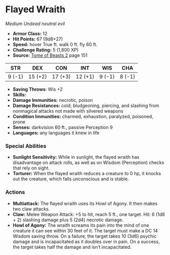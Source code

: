 # Flayed Wraith

*Medium* *Undead* *neutral evil*

- **Armor Class:** 12
- **Hit Points:** 67 (9d8+27)
- **Speed:** hover True ft. walk 0 ft. fly 60 ft.
- **Challenge Rating:** 5 (1,800 XP)
- **Source:** [Tome of Beasts 2](https://koboldpress.com/kpstore/product/tome-of-beasts-2-for-5th-edition) page 151

| STR | DEX | CON | INT | WIS | CHA |
| --- | --- | --- | --- | --- | --- |
| 9 (-1) | 15 (+2) | 17 (+3) | 12 (+1) | 9 (-1) | 8 (-1) |

- **Saving Throws**: Wis +2
- **Skills:** 
- **Damage Immunities:** necrotic, poison
- **Damage Resistances:** cold; bludgeoning, piercing, and slashing from nonmagical attacks not made with silvered weapons
- **Condition Immunities:** charmed, exhaustion, paralyzed, poisoned, prone
- **Senses:** darkvision 60 ft., passive Perception 9
- **Languages:** any languages it knew in life
### Special Abilities
- **Sunlight Sensitivity:** While in sunlight, the flayed wraith has disadvantage on attack rolls, as well as on Wisdom (Perception) checks that rely on sight.
- **Torturer:** When the flayed wraith reduces a creature to 0 hp, it knocks out the creature, which falls unconscious and is stable.
### Actions
- **Multiattack:** The flayed wraith uses its Howl of Agony. It then makes two claw attacks.
- **Claw:** Melee Weapon Attack: +5 to hit, reach 5 ft., one target. Hit: 6 (1d8 + 2) slashing damage plus 5 (2d4) necrotic damage.
- **Howl of Agony:** The wraith screams its pain into the mind of one creature it can see within 30 feet of it. The target must make a DC 14 Wisdom saving throw. On a failure, the target takes 10 (3d6) psychic damage and is incapacitated as it doubles over in pain. On a success, the target takes half the damage and isn’t incapacitated.


